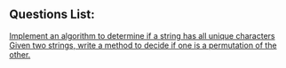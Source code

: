 ## Questions List:

[Implement an algorithm to determine if a string has all unique characters](./sol1.1)
[Given two strings, write a method to decide if one is a permutation of the other.](./sol1.2)
